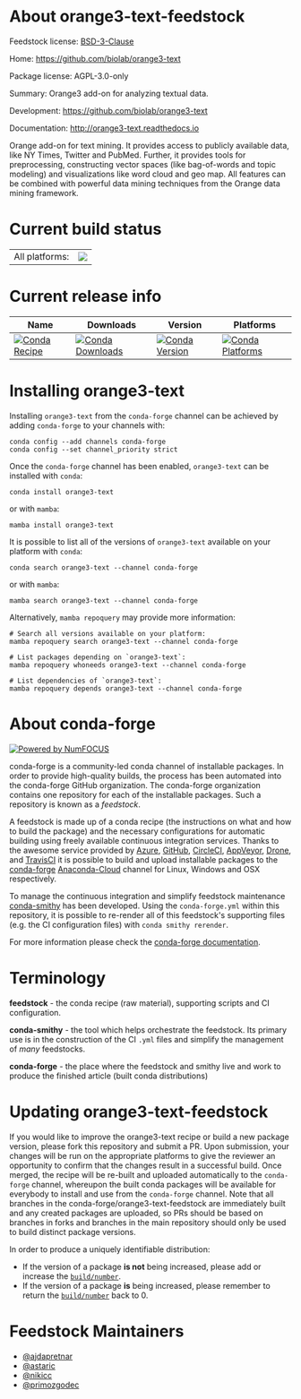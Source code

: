 About orange3-text-feedstock
============================

Feedstock license: [BSD-3-Clause](https://github.com/conda-forge/orange3-text-feedstock/blob/main/LICENSE.txt)

Home: https://github.com/biolab/orange3-text

Package license: AGPL-3.0-only

Summary: Orange3 add-on for analyzing textual data.

Development: https://github.com/biolab/orange3-text

Documentation: http://orange3-text.readthedocs.io

Orange add-on for text mining. It provides access to publicly available
data, like NY Times, Twitter and PubMed. Further, it provides tools for
preprocessing, constructing vector spaces (like bag-of-words and topic
modeling) and visualizations like word cloud and geo map. All features
can be combined with powerful data mining techniques from the Orange
data mining framework.


Current build status
====================


<table><tr><td>All platforms:</td>
    <td>
      <a href="https://dev.azure.com/conda-forge/feedstock-builds/_build/latest?definitionId=3153&branchName=main">
        <img src="https://dev.azure.com/conda-forge/feedstock-builds/_apis/build/status/orange3-text-feedstock?branchName=main">
      </a>
    </td>
  </tr>
</table>

Current release info
====================

| Name | Downloads | Version | Platforms |
| --- | --- | --- | --- |
| [![Conda Recipe](https://img.shields.io/badge/recipe-orange3--text-green.svg)](https://anaconda.org/conda-forge/orange3-text) | [![Conda Downloads](https://img.shields.io/conda/dn/conda-forge/orange3-text.svg)](https://anaconda.org/conda-forge/orange3-text) | [![Conda Version](https://img.shields.io/conda/vn/conda-forge/orange3-text.svg)](https://anaconda.org/conda-forge/orange3-text) | [![Conda Platforms](https://img.shields.io/conda/pn/conda-forge/orange3-text.svg)](https://anaconda.org/conda-forge/orange3-text) |

Installing orange3-text
=======================

Installing `orange3-text` from the `conda-forge` channel can be achieved by adding `conda-forge` to your channels with:

```
conda config --add channels conda-forge
conda config --set channel_priority strict
```

Once the `conda-forge` channel has been enabled, `orange3-text` can be installed with `conda`:

```
conda install orange3-text
```

or with `mamba`:

```
mamba install orange3-text
```

It is possible to list all of the versions of `orange3-text` available on your platform with `conda`:

```
conda search orange3-text --channel conda-forge
```

or with `mamba`:

```
mamba search orange3-text --channel conda-forge
```

Alternatively, `mamba repoquery` may provide more information:

```
# Search all versions available on your platform:
mamba repoquery search orange3-text --channel conda-forge

# List packages depending on `orange3-text`:
mamba repoquery whoneeds orange3-text --channel conda-forge

# List dependencies of `orange3-text`:
mamba repoquery depends orange3-text --channel conda-forge
```


About conda-forge
=================

[![Powered by
NumFOCUS](https://img.shields.io/badge/powered%20by-NumFOCUS-orange.svg?style=flat&colorA=E1523D&colorB=007D8A)](https://numfocus.org)

conda-forge is a community-led conda channel of installable packages.
In order to provide high-quality builds, the process has been automated into the
conda-forge GitHub organization. The conda-forge organization contains one repository
for each of the installable packages. Such a repository is known as a *feedstock*.

A feedstock is made up of a conda recipe (the instructions on what and how to build
the package) and the necessary configurations for automatic building using freely
available continuous integration services. Thanks to the awesome service provided by
[Azure](https://azure.microsoft.com/en-us/services/devops/), [GitHub](https://github.com/),
[CircleCI](https://circleci.com/), [AppVeyor](https://www.appveyor.com/),
[Drone](https://cloud.drone.io/welcome), and [TravisCI](https://travis-ci.com/)
it is possible to build and upload installable packages to the
[conda-forge](https://anaconda.org/conda-forge) [Anaconda-Cloud](https://anaconda.org/)
channel for Linux, Windows and OSX respectively.

To manage the continuous integration and simplify feedstock maintenance
[conda-smithy](https://github.com/conda-forge/conda-smithy) has been developed.
Using the ``conda-forge.yml`` within this repository, it is possible to re-render all of
this feedstock's supporting files (e.g. the CI configuration files) with ``conda smithy rerender``.

For more information please check the [conda-forge documentation](https://conda-forge.org/docs/).

Terminology
===========

**feedstock** - the conda recipe (raw material), supporting scripts and CI configuration.

**conda-smithy** - the tool which helps orchestrate the feedstock.
                   Its primary use is in the construction of the CI ``.yml`` files
                   and simplify the management of *many* feedstocks.

**conda-forge** - the place where the feedstock and smithy live and work to
                  produce the finished article (built conda distributions)


Updating orange3-text-feedstock
===============================

If you would like to improve the orange3-text recipe or build a new
package version, please fork this repository and submit a PR. Upon submission,
your changes will be run on the appropriate platforms to give the reviewer an
opportunity to confirm that the changes result in a successful build. Once
merged, the recipe will be re-built and uploaded automatically to the
`conda-forge` channel, whereupon the built conda packages will be available for
everybody to install and use from the `conda-forge` channel.
Note that all branches in the conda-forge/orange3-text-feedstock are
immediately built and any created packages are uploaded, so PRs should be based
on branches in forks and branches in the main repository should only be used to
build distinct package versions.

In order to produce a uniquely identifiable distribution:
 * If the version of a package **is not** being increased, please add or increase
   the [``build/number``](https://docs.conda.io/projects/conda-build/en/latest/resources/define-metadata.html#build-number-and-string).
 * If the version of a package **is** being increased, please remember to return
   the [``build/number``](https://docs.conda.io/projects/conda-build/en/latest/resources/define-metadata.html#build-number-and-string)
   back to 0.

Feedstock Maintainers
=====================

* [@ajdapretnar](https://github.com/ajdapretnar/)
* [@astaric](https://github.com/astaric/)
* [@nikicc](https://github.com/nikicc/)
* [@primozgodec](https://github.com/primozgodec/)


